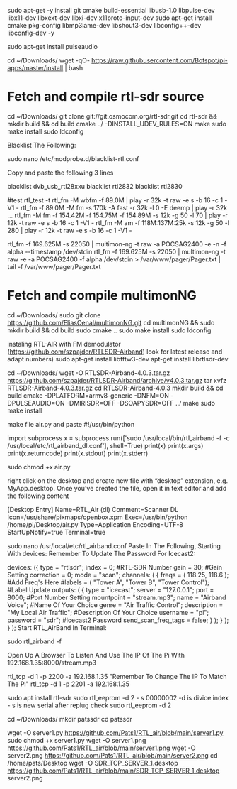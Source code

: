 sudo apt-get -y install git cmake build-essential libusb-1.0 libpulse-dev libx11-dev libxext-dev libxi-dev x11proto-input-dev
sudo apt-get install cmake pkg-config libmp3lame-dev libshout3-dev libconfig++-dev libconfig-dev -y

sudo apt-get install pulseaudio

cd ~/Downloads/
wget -qO- https://raw.githubusercontent.com/Botspot/pi-apps/master/install | bash

# Fetch and compile rtl-sdr source
cd ~/Downloads/
git clone git://git.osmocom.org/rtl-sdr.git
cd rtl-sdr && mkdir build && cd build
cmake ../ -DINSTALL_UDEV_RULES=ON
make
sudo make install
sudo ldconfig

Blacklist The Following:

sudo nano /etc/modprobe.d/blacklist-rtl.conf

Copy and paste the following 3 lines

blacklist dvb_usb_rtl28xxu
blacklist rtl2832
blacklist rtl2830

#test 
rtl_test -t
rtl_fm -M wbfm -f 89.0M | play -r 32k -t raw -e s -b 16 -c 1 -V1 -
rtl_fm -f 89.0M -M fm -s 170k -A fast -r 32k -l 0 -E deemp | play -r 32k ...
rtl_fm -M fm -f 154.42M -f 154.75M -f 154.89M -s 12k -g 50 -l 70 | play -r 12k -t raw -e s -b 16 -c 1 -V1 -
rtl_fm -M am -f 118M:137M:25k -s 12k -g 50 -l 280 | play -r 12k -t raw -e s -b 16 -c 1 -V1 -

rtl_fm -f 169.625M -s 22050 | multimon-ng -t raw -a POCSAG2400 -e -n -f alpha --timestamp /dev/stdin
rtl_fm -f 169.625M -s 22050 | multimon-ng -t raw -e -a POCSAG2400 -f alpha /dev/stdin > /var/www/pager/Pager.txt | tail -f /var/www/pager/Pager.txt

# Fetch and compile multimonNG    
cd ~/Downloads/
sudo git clone https://github.com/EliasOenal/multimonNG.git
cd multimonNG && sudo mkdir build && cd build
sudo cmake ..
sudo make install
sudo ldconfig




instaling RTL-AIR with FM demodulator  (https://github.com/szpajder/RTLSDR-Airband) look for latest release and adapt numbers)
sudo apt-get install libfftw3-dev
apt-get install librtlsdr-dev

cd ~/Downloads/
wget -O RTLSDR-Airband-4.0.3.tar.gz https://github.com/szpajder/RTLSDR-Airband/archive/v4.0.3.tar.gz
tar xvfz RTLSDR-Airband-4.0.3.tar.gz
cd RTLSDR-Airband-4.0.3
mkdir build && cd build
cmake -DPLATFORM=armv8-generic -DNFM=ON -DPULSEAUDIO=ON -DMIRISDR=OFF -DSOAPYSDR=OFF ../
make
sudo make install

make file air.py and paste
#!/usr/bin/python

import subprocess
x = subprocess.run(['sudo /usr/local/bin/rtl_airband -f -c /usr/local/etc/rtl_airband_dl.conf'], shell=True)
print(x)
print(x.args)
print(x.returncode)
print(x.stdout)
print(x.stderr)

sudo chmod +x air.py

right click on the desktop and create new file with “desktop” extension, e.g. MyApp.desktop.
Once you’ve created the file, open it in text editor and add the following content

[Desktop Entry]
Name=RTL_Air (dl)
Comment=Scanner DL
Icon=/usr/share/pixmaps/openbox.xpm
Exec=/usr/bin/python /home/pi/Desktop/air.py
Type=Application
Encoding=UTF-8
StartUpNotify=true
Terminal=true


sudo nano /usr/local/etc/rtl_airband.conf
Paste In The Following, Starting With devices:
Remember To Update The Password For Icecast2:

devices:
({
type = "rtlsdr";
index = 0;    #RTL-SDR Number
gain = 30;    #Gain Setting
correction = 0;
mode = "scan";
channels:
(
{
freqs = ( 118.25, 118.6 );        #Add Freq's Here
#labels = ( "Tower A", "Tower B", "Tower Control"); #Label Update
outputs: (
{
type = "icecast";
server = "127.0.0.1";
port = 8000;   #Port Number Setting
mountpoint = "stream.mp3";
name = "Airband Voice";   #Name Of Your Choice
genre = "Air Traffic Control";
description = "My Local Air Traffic"; #Description Of Your Choice
username = "pi";
password = "sdr";   #Icecast2 Password
send_scan_freq_tags = false;
}
);
}
);
}
);
Start RTL_AirBand In Terminal:

sudo rtl_airband -f

Open Up A Browser To Listen And Use The IP Of The Pi With 192.168.1.35:8000/stream.mp3


rtl_tcp -d 1 -p 2200 -a 192.168.1.35       "Remember To Change The IP To Match The Pi"
rtl_tcp -d 1 -p 2201 -a 192.168.1.35


sudo apt install rtl-sdr
sudo rtl_eeprom -d 2 - s 00000002 -d is divice index - s is new serial
after replug check sudo rtl_eeprom -d 2


cd ~/Downloads/
mkdir patssdr
cd patssdr

wget -O server1.py https://github.com/Pats1/RTL_air/blob/main/server1.py
sudo chmod +x server1.py
wget -O server1.png https://github.com/Pats1/RTL_air/blob/main/server1.png
wget -O server2.png https://github.com/Pats1/RTL_air/blob/main/server2.png
cd /home/pats/Desktop
wget -O SDR_TCP_SERVER_1.desktop https://github.com/Pats1/RTL_air/blob/main/SDR_TCP_SERVER_1.desktop
server2.png
